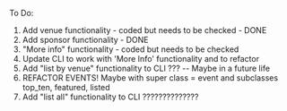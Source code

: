 To Do:

1. Add venue functionality - coded but needs to be checked - DONE
2. Add sponsor functionality - DONE
3. "More info" functionality - coded but needs to be checked
4. Update CLI to work with 'More Info' functionality and to refactor
5. Add "list by venue" functionality to CLI ??? -- Maybe in a future life
6. REFACTOR EVENTS! Maybe with super class = event and subclasses top_ten, featured, listed
7. Add "list all" functionality to CLI ??????????????
